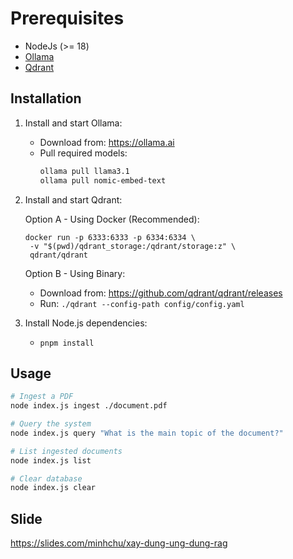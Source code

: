 # Prerequisites

- NodeJs (>= 18)
- [Ollama](https://ollama.com/)
- [Qdrant](https://qdrant.tech/documentation/quickstart/)

## Installation

1. Install and start Ollama:
   - Download from: https://ollama.ai
   - Pull required models:
     ```bash
     ollama pull llama3.1
     ollama pull nomic-embed-text
     ```

2. Install and start Qdrant:
   
   Option A - Using Docker (Recommended):
   ```
   docker run -p 6333:6333 -p 6334:6334 \
    -v "$(pwd)/qdrant_storage:/qdrant/storage:z" \
    qdrant/qdrant
   ```

   Option B - Using Binary:
   - Download from: https://github.com/qdrant/qdrant/releases
   - Run: `./qdrant --config-path config/config.yaml`
   
3. Install Node.js dependencies:
   - `pnpm install`

## Usage

```bash
# Ingest a PDF
node index.js ingest ./document.pdf

# Query the system
node index.js query "What is the main topic of the document?"

# List ingested documents
node index.js list

# Clear database
node index.js clear
```

## Slide

https://slides.com/minhchu/xay-dung-ung-dung-rag
